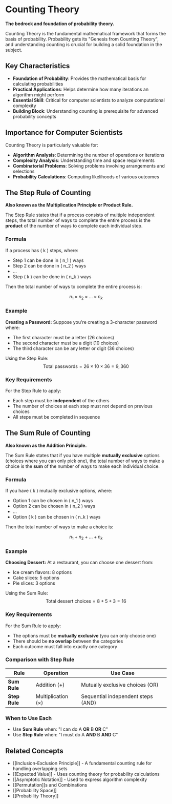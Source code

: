 # Counting Theory

**The bedrock and foundation of probability theory.**

Counting Theory is the fundamental mathematical framework that forms the basis of probability. Probability gets its "Genesis from Counting Theory", and understanding counting is crucial for building a solid foundation in the subject.

## Key Characteristics

- **Foundation of Probability**: Provides the mathematical basis for calculating probabilities
- **Practical Applications**: Helps determine how many iterations an algorithm might perform
- **Essential Skill**: Critical for computer scientists to analyze computational complexity
- **Building Block**: Understanding counting is prerequisite for advanced probability concepts

## Importance for Computer Scientists

Counting Theory is particularly valuable for:
- **Algorithm Analysis**: Determining the number of operations or iterations
- **Complexity Analysis**: Understanding time and space requirements
- **Combinatorial Problems**: Solving problems involving arrangements and selections
- **Probability Calculations**: Computing likelihoods of various outcomes

## The Step Rule of Counting

**Also known as the Multiplication Principle or Product Rule.**

The Step Rule states that if a process consists of multiple independent steps, the total number of ways to complete the entire process is the **product** of the number of ways to complete each individual step.

### Formula

If a process has \( k \) steps, where:
- Step 1 can be done in \( n_1 \) ways
- Step 2 can be done in \( n_2 \) ways
- ...
- Step \( k \) can be done in \( n_k \) ways

Then the total number of ways to complete the entire process is:

$$n_1 \times n_2 \times ... \times n_k$$

### Example

**Creating a Password:**
Suppose you're creating a 3-character password where:
- The first character must be a letter (26 choices)
- The second character must be a digit (10 choices)
- The third character can be any letter or digit (36 choices)

Using the Step Rule:
$$\text{Total passwords} = 26 \times 10 \times 36 = 9,360$$

### Key Requirements

For the Step Rule to apply:
- Each step must be **independent** of the others
- The number of choices at each step must not depend on previous choices
- All steps must be completed in sequence

## The Sum Rule of Counting

**Also known as the Addition Principle.**

The Sum Rule states that if you have multiple **mutually exclusive** options (choices where you can only pick one), the total number of ways to make a choice is the **sum** of the number of ways to make each individual choice.

### Formula

If you have \( k \) mutually exclusive options, where:
- Option 1 can be chosen in \( n_1 \) ways
- Option 2 can be chosen in \( n_2 \) ways
- ...
- Option \( k \) can be chosen in \( n_k \) ways

Then the total number of ways to make a choice is:

$$n_1 + n_2 + ... + n_k$$

### Example

**Choosing Dessert:**
At a restaurant, you can choose one dessert from:
- Ice cream flavors: 8 options
- Cake slices: 5 options
- Pie slices: 3 options

Using the Sum Rule:
$$\text{Total dessert choices} = 8 + 5 + 3 = 16$$

### Key Requirements

For the Sum Rule to apply:
- The options must be **mutually exclusive** (you can only choose one)
- There should be **no overlap** between the categories
- Each outcome must fall into exactly one category

### Comparison with Step Rule

| Rule | Operation | Use Case |
|------|-----------|----------|
| **Sum Rule** | Addition (+) | Mutually exclusive choices (OR) |
| **Step Rule** | Multiplication (×) | Sequential independent steps (AND) |

### When to Use Each

- Use **Sum Rule** when: "I can do A **OR** B **OR** C"
- Use **Step Rule** when: "I must do A **AND** B **AND** C"

## Related Concepts

- [[Inclusion-Exclusion Principle]] - A fundamental counting rule for handling overlapping sets
- [[Expected Value]] - Uses counting theory for probability calculations
- [[Asymptotic Notation]] - Used to express algorithm complexity
- [[Permutation]]s and Combinations
- [[Probability Space]]
- [[Probability Theory]]
